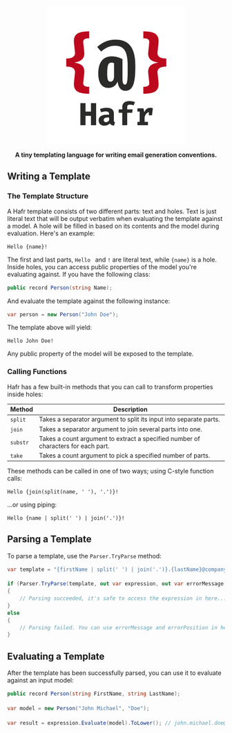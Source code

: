 <div align="center">
    <img src="logo.png" width="320" height="320">
    <p>
        <b>A tiny templating language for writing email generation conventions.</b>    
    </p>
</div>

## Writing a Template

### The Template Structure

A Hafr template consists of two different parts: text and holes.
Text is just literal text that will be output verbatim when evaluating the template against a model.
A hole will be filled in based on its contents and the model during evaluation. Here's an example:

```
Hello {name}!
```

The first and last parts, `Hello ` and `!` are literal text, while `{name}` is a hole.
Inside holes, you can access public properties of the model you're evaluating against. If you have the following class:

```csharp
public record Person(string Name);
```

And evaluate the template against the following instance:

```csharp
var person = new Person("John Doe");
```

The template above will yield:

```
Hello John Doe!
```

Any public property of the model will be exposed to the template.

### Calling Functions

Hafr has a few built-in methods that you can call to transform properties inside holes:

| Method   | Description                                                                       |
|----------|-----------------------------------------------------------------------------------|
| `split`  | Takes a separator argument to split its input into separate parts.                |
| `join`   | Takes a separator argument to join several parts into one.                        |
| `substr` | Takes a count argument to extract a specified number of characters for each part. |
| `take`   | Takes a count argument to pick a specified number of parts.                       |

These methods can be called in one of two ways; using C-style function calls:

```
Hello {join(split(name, ' '), '.')}!
```

...or using piping:

```
Hello {name | split(' ') | join('.')}!
```

## Parsing a Template

To parse a template, use the `Parser.TryParse` method:

```csharp
var template = "{firstName | split(' ') | join('.')}.{lastName}@company.com";

if (Parser.TryParse(template, out var expression, out var errorMessage, out var errorPosition))
{
    // Parsing succeeded, it's safe to access the expression in here...
}
else
{
    // Parsing failed. You can use errorMessage and errorPosition in here...
}
```

## Evaluating a Template

After the template has been successfully parsed, you can use it to evaluate against an input model:

```csharp
public record Person(string FirstName, string LastName);

var model = new Person("John Michael", "Doe");

var result = expression.Evaluate(model).ToLower(); // john.michael.doe@company.com 
```